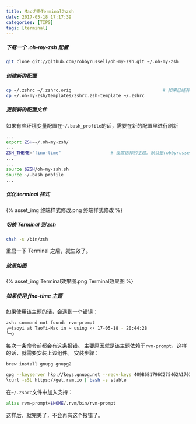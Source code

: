 ```yaml
---
title: Mac切换Terminal为zsh
date: 2017-05-18 17:17:39
categories: [TIPS]
tags: [terminal]
---
```


##### 下载一个 .oh-my-zsh 配置
```bash
git clone git://github.com/robbyrussell/oh-my-zsh.git ~/.oh-my-zsh
```

  <!--more-->

##### 创建新的配置
```bash
cp ~/.zshrc ~/.zshrc.orig                                   # 如果已经有一个 .zshrc 文件，备份一下
cp ~/.oh-my-zsh/templates/zshrc.zsh-template ~/.zshrc
```

##### 更新新的配置文件
如果有些环境变量配置在``~/.bash_profile``的话，需要在新的配置里进行刷新
```bash
...
export ZSH=~/.oh-my-zsh/
...
ZSH_THEME="fino-time"                   # 设置选择的主题。默认是robbyrussell
...
...
source $ZSH/oh-my-zsh.sh
source ~/.bash_profile
...
```

##### 优化 terminal 样式
{% asset_img 终端样式修改.png 终端样式修改 %}

##### 切换 Terminal 到 zsh
```bash
chsh -s /bin/zsh
```
重启一下 Terminal 之后，就生效了。

##### 效果如图
{% asset_img Terminal效果图.png Terminal效果图 %}

##### 如果使用 fino-time 主题
如果使用该主题的话，会遇到一个错误：
```bash
zsh: command not found: rvm-prompt
╭─taoyi at TaoYi-Mac in ~ using ‹› 17-05-18 - 20:44:28
╰─○ 
```
每次一条命令前都会有这条报错。
主要原因就是该主题依赖于``rvm-prompt``，这样的话，就需要安装上该组件。
安装步骤：
```bash
brew install gnupg gnupg2
```

```bash
gpg --keyserver hkp://keys.gnupg.net --recv-keys 409B6B1796C275462A1703113804BB82D39DC0E3
\curl -sSL https://get.rvm.io | bash -s stable
```
在``~/.zshrc``文件中加入支持：
```bash
alias rvm-prompt=$HOME/.rvm/bin/rvm-prompt
```
这样后，就完美了，不会再有这个报错了。
